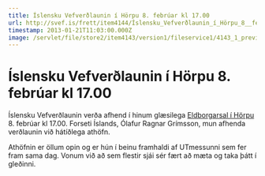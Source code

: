 ```yaml
---
title: Íslensku Vefverðlaunin í Hörpu 8. febrúar kl 17.00
url: http://svef.is/frett/item4144/Íslensku_Vefverðlaunin_í_Hörpu_8__febrúar_kl_17_00
timestamp: 2013-01-21T11:03:00.000Z
image: /servlet/file/store2/item4143/version1/fileservice1/4143_1_preview.jpg
---
```


# Íslensku Vefverðlaunin í Hörpu 8. febrúar kl 17.00

Íslensku Vefverðlaunin verða afhend í hinum glæsilega [Eldborgarsal í Hörpu](http://samtkvefinaarins.createsend1.com/t/r-l-uitudtl-l-u/) 8\. febrúar kl 17.00\. Forseti Íslands, Ólafur Ragnar Grímsson, mun afhenda verðlaunin við hátíðlega athöfn.

Athöfnin er öllum opin og er hún í beinu framhaldi af UTmessunni sem fer fram sama dag. Vonum við að sem flestir sjái sér fært að mæta og taka þátt í gleðinni.
